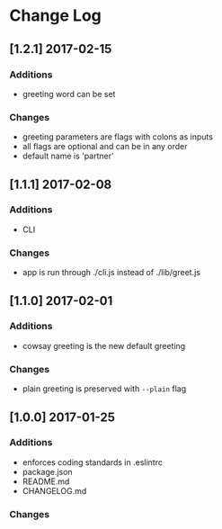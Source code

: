# Change Log

## [1.2.1] 2017-02-15
### Additions
* greeting word can be set

### Changes
* greeting parameters are flags with colons as inputs
* all flags are optional and can be in any order
* default name is 'partner' 

## [1.1.1] 2017-02-08
### Additions
* CLI 

### Changes
* app is run through ./cli.js instead of ./lib/greet.js

## [1.1.0] 2017-02-01
### Additions
* cowsay greeting is the new default greeting

### Changes
* plain greeting is preserved with `--plain` flag

## [1.0.0] 2017-01-25
### Additions
* enforces coding standards in .eslintrc
* package.json
* README.md
* CHANGELOG.md

### Changes
